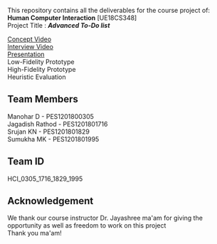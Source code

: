 This repository contains all the deliverables for the course project of: **Human Computer Interaction** [UE18CS348]<br />
Project Title : **_Advanced To-Do list_**<br />

[Concept Video](https://drive.google.com/file/d/1vhtDLKgDslUDlTzeiW93g6qC5iwQepTc/view?usp=sharing)<br />
[Interview Video](https://drive.google.com/file/d/1jrQsO_1fR3CqbeLPwfJfztQCl4N3b2iE/view?usp=sharing)<br />
[Presentation](https://drive.google.com/file/d/1r8goVu-JExw9Yd5p5EcKFcC5hRUfAPWG/view?usp=sharing)<br />
Low-Fidelity Prototype<br />
High-Fidelity Prototype<br />
Heuristic Evaluation<br />

## Team Members

Manohar D - PES1201800305<br />
Jagadish Rathod - PES1201801716<br />
Srujan KN - PES1201801829<br />
Sumukha MK - PES1201801995<br />

## Team ID

HCI_0305_1716_1829_1995 <br/>

## Acknowledgement

We thank our course instructor Dr. Jayashree ma'am for giving the opportunity as well as freedom to work on this project<br />
Thank you ma'am!
